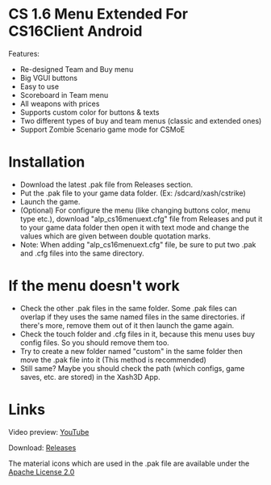 # CS 1.6 Menu Extended For CS16Client Android
Features:
- Re-designed Team and Buy menu
- Big VGUI buttons
- Easy to use
- Scoreboard in Team menu
- All weapons with prices
- Supports custom color for buttons & texts
- Two different types of buy and team menus (classic and extended ones)
- Support Zombie Scenario game mode for CSMoE
# Installation
- Download the latest .pak file from Releases section.
- Put the .pak file to your game data folder. (Ex: /sdcard/xash/cstrike)
- Launch the game.
- (Optional) For configure the menu (like changing buttons color, menu type etc.), download "alp_cs16menuext.cfg" file from Releases and put it to your game data folder then open it with text mode and change the values which are given between double quotation marks.
- Note: When adding "alp_cs16menuext.cfg" file, be sure to put two .pak and .cfg files into the same directory.
# If the menu doesn't work
- Check the other .pak files in the same folder. Some .pak files can overlap if they uses the same named files in the same directories. if there's more, remove them out of it then launch the game again.
- Check the touch folder and .cfg files in it, because this menu uses buy config files. So you should remove them too.
- Try to create a new folder named "custom" in the same folder then move the .pak file into it (This method is recommended)
- Still same? Maybe you should check the path (which configs, game saves, etc. are stored) in the Xash3D App.
# Links
Video preview: [YouTube](https://youtu.be/dHLPp1baNG4)

Download: [Releases](https://github.com/Alprnn357/cs16-menu-extended/releases)

 
The material icons which are used in the .pak file are available under the [Apache License 2.0](https://github.com/Alprnn357/cs16-menu-extended/blob/main/LICENSE.md)
